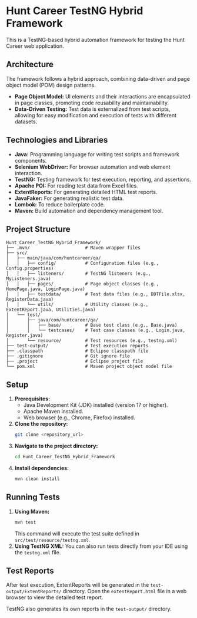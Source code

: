 # Hunt Career TestNG Hybrid Framework

This is a TestNG-based hybrid automation framework for testing the Hunt Career web application.

## Architecture

The framework follows a hybrid approach, combining data-driven and page object model (POM) design patterns.

- **Page Object Model:** UI elements and their interactions are encapsulated in page classes, promoting code reusability and maintainability.
- **Data-Driven Testing:** Test data is externalized from test scripts, allowing for easy modification and execution of tests with different datasets.

## Technologies and Libraries

- **Java:** Programming language for writing test scripts and framework components.
- **Selenium WebDriver:** For browser automation and web element interaction.
- **TestNG:** Testing framework for test execution, reporting, and assertions.
- **Apache POI:** For reading test data from Excel files.
- **ExtentReports:** For generating detailed HTML test reports.
- **JavaFaker:** For generating realistic test data.
- **Lombok:** To reduce boilerplate code.
- **Maven:** Build automation and dependency management tool.

## Project Structure

```
Hunt_Career_TestNG_Hybrid_Framework/
├── .mvn/                     # Maven wrapper files
├── src/
│   ├── main/java/com/huntcareer/qa/
│   │   ├── config/           # Configuration files (e.g., Config.properties)
│   │   ├── listeners/        # TestNG listeners (e.g., MyListeners.java)
│   │   ├── pages/            # Page object classes (e.g., HomePage.java, LoginPage.java)
│   │   ├── testdata/         # Test data files (e.g., DDTFile.xlsx, RegisterData.java)
│   │   └── utils/            # Utility classes (e.g., ExtentReport.java, Utilities.java)
│   └── test/
│       ├── java/com/huntcareer/qa/
│       │   ├── base/         # Base test class (e.g., Base.java)
│       │   └── testcases/    # Test case classes (e.g., Login.java, Register.java)
│       └── resource/         # Test resources (e.g., testng.xml)
├── test-output/              # Test execution reports
├── .classpath                # Eclipse classpath file
├── .gitignore                # Git ignore file
├── .project                  # Eclipse project file
└── pom.xml                   # Maven project object model file
```

## Setup

1.  **Prerequisites:**
    *   Java Development Kit (JDK) installed (version 17 or higher).
    *   Apache Maven installed.
    *   Web browser (e.g., Chrome, Firefox) installed.
2.  **Clone the repository:**
    ```bash
    git clone <repository_url>
    ```
3.  **Navigate to the project directory:**
    ```bash
    cd Hunt_Career_TestNG_Hybrid_Framework
    ```
4.  **Install dependencies:**
    ```bash
    mvn clean install
    ```

## Running Tests

1.  **Using Maven:**
    ```bash
    mvn test
    ```
    This command will execute the test suite defined in `src/test/resource/testng.xml`.
2.  **Using TestNG XML:**
    You can also run tests directly from your IDE using the `testng.xml` file.

## Test Reports

After test execution, ExtentReports will be generated in the `test-output/ExtentReports/` directory. Open the `extentReport.html` file in a web browser to view the detailed test report.

TestNG also generates its own reports in the `test-output/` directory.

```
